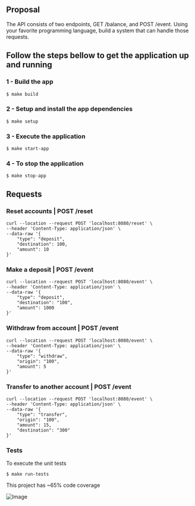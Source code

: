 ## Proposal

The API consists of two endpoints, GET /balance, and POST /event. Using your favorite programming language, build a system that can handle those requests.

## Follow the steps bellow to get the application up and running

### 1 - Build the app

```$ make build```

### 2 - Setup and install the app dependencies

```$ make setup```

### 3 - Execute the application

```$ make start-app```

### 4 - To stop the application

```$ make stop-app```

## Requests

### Reset accounts | POST /reset

```
curl --location --request POST 'localhost:8080/reset' \
--header 'Content-Type: application/json' \
--data-raw '{
    "type": "deposit",
    "destination": 100,
    "amount": 10
}'
```

### Make a deposit | POST /event

```
curl --location --request POST 'localhost:8080/event' \
--header 'Content-Type: application/json' \
--data-raw '{
    "type": "deposit",
    "destination": "100",
    "amount": 1000
}'
```

### Withdraw from account | POST /event

```
curl --location --request POST 'localhost:8080/event' \
--header 'Content-Type: application/json' \
--data-raw '{
    "type": "withdraw",
    "origin": "100",
    "amount": 5
}'
```

### Transfer to another account | POST /event

```
curl --location --request POST 'localhost:8080/event' \
--header 'Content-Type: application/json' \
--data-raw '{
    "type": "transfer",
    "origin": "100",
    "amount": 15,
    "destination": "300"
}'
```

### Tests

To execute the unit tests

```$ make run-tests```

This project has ~65% code coverage

![Image](src/public/img/code-coverage.png?raw=true)
